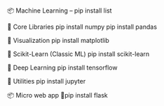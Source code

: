 📦 Machine Learning – pip install list

🔹 Core Libraries
pip install numpy
pip install pandas

🔹 Visualization
pip install matplotlib

🔹 Scikit-Learn (Classic ML)
pip install scikit-learn

🔹 Deep Learning
pip install tensorflow

🔹 Utilities
pip install jupyter

📦 Micro web app
🔹pip install flask

